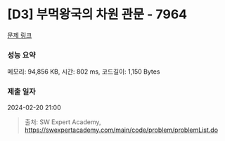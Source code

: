 # [D3] 부먹왕국의 차원 관문 - 7964 

[문제 링크](https://swexpertacademy.com/main/code/problem/problemDetail.do?contestProbId=AWuSgKpqmooDFASy) 

### 성능 요약

메모리: 94,856 KB, 시간: 802 ms, 코드길이: 1,150 Bytes

### 제출 일자

2024-02-20 21:00



> 출처: SW Expert Academy, https://swexpertacademy.com/main/code/problem/problemList.do